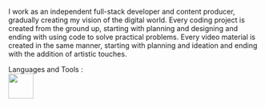 I work as an independent full-stack developer and content producer, gradually creating my vision of the digital world. Every coding project is created from the ground up, starting with planning and designing and ending with using code to solve practical problems. Every video material is created in the same manner, starting with planning and ideation and ending with the addition of artistic touches.

<p align="left">
  Languages and Tools : <br>
  <img src="https://upload.wikimedia.org/wikipedia/commons/thumb/a/a7/React-icon.svg/2300px-React-icon.svg.png" height="50" width="50">
</p>

